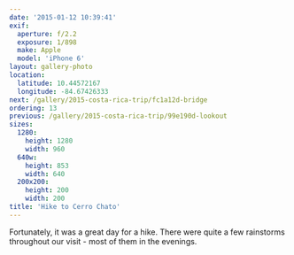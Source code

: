 ```yaml
---
date: '2015-01-12 10:39:41'
exif:
  aperture: f/2.2
  exposure: 1/898
  make: Apple
  model: 'iPhone 6'
layout: gallery-photo
location:
  latitude: 10.44572167
  longitude: -84.67426333
next: /gallery/2015-costa-rica-trip/fc1a12d-bridge
ordering: 13
previous: /gallery/2015-costa-rica-trip/99e190d-lookout
sizes:
  1280:
    height: 1280
    width: 960
  640w:
    height: 853
    width: 640
  200x200:
    height: 200
    width: 200
title: 'Hike to Cerro Chato'
---
```


Fortunately, it was a great day for a hike. There were quite a few rainstorms throughout our visit - most of them in the evenings.
